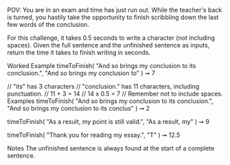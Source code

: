 POV: You are in an exam and time has just run out. While the teacher's back is turned, you hastily take the opportunity to finish scribbling down the last few words of the conclusion.

For this challenge, it takes 0.5 seconds to write a character (not including spaces). Given the full sentence and the unfinished sentence as inputs, return the time it takes to finish writing in seconds.

Worked Example
timeToFinish(
  "And so brings my conclusion to its conclusion.",
  "And so brings my conclusion to"
) ➞ 7

// "its" has 3 characters
// "conclusion." has 11 characters, including punctuation.
// 11 + 3 = 14
// 14 x 0.5 = 7
// Remember not to include spaces.
Examples
timeToFinish(
  "And so brings my conclusion to its conclusion.",
  "And so brings my conclusion to its conclus"
) ➞ 2

timeToFinish(
  "As a result, my point is still valid.",
  "As a result, my"
) ➞ 9

timeToFinish(
  "Thank you for reading my essay.",
  "T"
) ➞ 12.5

Notes
The unfinished sentence is always found at the start of a complete sentence.